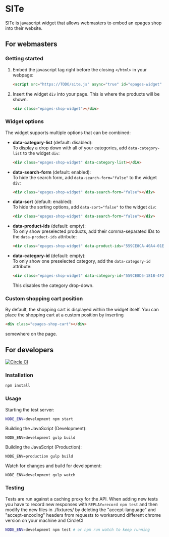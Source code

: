 # SITe

SITe is javascript widget that allows webmasters to embed an epages shop into
their website.

## For webmasters

### Getting started

1. Embed the javascript tag right before the closing ```</html>``` in your
   webpage:
    ```html
    <script src="https://TODO/site.js" async="true" id="epages-widget" data-shopid="YOUR_SHOP_ID"></script>
    ```

2. Insert the widget ```div``` into your page. This is where the products will be shown.
    ```html
    <div class="epages-shop-widget"></div>
    ```

### Widget options

The widget supports multiple options that can be combined:

* **data-category-list** (default: disabled):  
  To display a drop down with all of your categories, add `data-category-list` to the widget ```div```:

    ```html
    <div class="epages-shop-widget" data-category-list></div>
    ```

* **data-search-form** (default: enabled):  
  To hide the search form, add `data-search-form="false"` to the widget ```div```:

    ```html
    <div class="epages-shop-widget" data-search-form="false"></div>
    ```

* **data-sort** (default: enabled):  
  To hide the sorting options, add  `data-sort="false"` to the widget ```div```:

    ```html
    <div class="epages-shop-widget" data-search-form="false"></div>
    ```

* **data-product-ids** (default: empty):  
  To only show preselected products, add their comma-separated IDs to the `data-product-ids` attribute:

    ```html
    <div class="epages-shop-widget" data-product-ids="559CE8CA-40A4-01E2-5957-D5809AB3FEA7,559CE8CB-05B5-5A70-1349-D5809AB3FEA1"></div>
    ```

* **data-category-id** (default: empty):  
  To only show one preselected category, add the ```data-category-id``` attribute:

    ```html
    <div class="epages-shop-widget" data-category-id="559CE8D5-181B-4F27-37BC-D5809AB3FE11"></div>
    ```
  This disables the category drop-down.

### Custom shopping cart position

By default, the shopping cart is displayed within the widget itself. You can place the shopping cart at
a custom position by inserting
```html
<div class="epages-shop-cart"></div>
```
somewhere on the page.

## For developers

[![Circle CI](https://circleci.com/gh/ePages-de/site.svg?style=svg)](https://circleci.com/gh/ePages-de/site)

### Installation

```sh
npm install
```

### Usage

Starting the test server:

```sh
NODE_ENV=development npm start
```

Building the JavaScript (Development):

```
NODE_ENV=development gulp build
```

Building the JavaScript (Production):

```
NODE_ENV=production gulp build
```

Watch for changes and build for development:

```
NODE_ENV=development gulp watch
```

### Testing

Tests are run against a caching proxy for the API. When adding new tests you
have to record new responses with `REPLAY=record npm test` and then modify the
new files in ./fixtures/ by deleting the "accept-language" and
"accept-encoding" headers from requests to workaround different chrome version
on your machine and CircleCI

```sh
NODE_ENV=development npm test # or npm run watch to keep running
```
